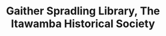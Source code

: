 ---
layout: repo
title: "Gaither Spradling Library, The Itawamba Historical Society"
id: 24003
permalink: repos/24003/
---